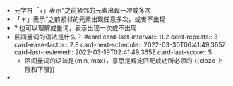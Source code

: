 - 元字符「+」表示“之前紧邻的元素出现一次或多次
- 「＊」表示“之前紧邻的元素出现任意多次，或者不出现
- ? 也可以理解成量词，表示出现一次或不出现
- 区间量词的语法是什么？ #card
  card-last-interval:: 11.2
  card-repeats:: 3
  card-ease-factor:: 2.8
  card-next-schedule:: 2022-03-30T06:41:49.365Z
  card-last-reviewed:: 2022-03-19T02:41:49.365Z
  card-last-score:: 5
	- 区间量词的语法是{min, max}，意思是规定匹配成功所必须的 {{cloze 上限和下限}}
-